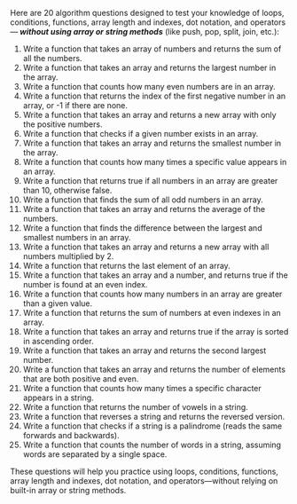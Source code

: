 Here are 20 algorithm questions designed to test your knowledge of loops, conditions, functions, array length and indexes, dot notation, and operators—<b> _without using array or string methods_</b> (like push, pop, split, join, etc.):

1. Write a function that takes an array of numbers and returns the sum of all the numbers.
2. Write a function that takes an array and returns the largest number in the array.
3. Write a function that counts how many even numbers are in an array.
4. Write a function that returns the index of the first negative number in an array, or -1 if there are none.
5. Write a function that takes an array and returns a new array with only the positive numbers.
6. Write a function that checks if a given number exists in an array.
7. Write a function that takes an array and returns the smallest number in the array.
8. Write a function that counts how many times a specific value appears in an array.
9. Write a function that returns true if all numbers in an array are greater than 10, otherwise false.
10. Write a function that finds the sum of all odd numbers in an array.
11. Write a function that takes an array and returns the average of the numbers.
12. Write a function that finds the difference between the largest and smallest numbers in an array.
13. Write a function that takes an array and returns a new array with all numbers multiplied by 2.
14. Write a function that returns the last element of an array.
15. Write a function that takes an array and a number, and returns true if the number is found at an even index.
16. Write a function that counts how many numbers in an array are greater than a given value.
17. Write a function that returns the sum of numbers at even indexes in an array.
18. Write a function that takes an array and returns true if the array is sorted in ascending order.
19. Write a function that takes an array and returns the second largest number.
20. Write a function that takes an array and returns the number of elements that are both positive and even.
21. Write a function that counts how many times a specific character appears in a string.
22. Write a function that returns the number of vowels in a string.
23. Write a function that reverses a string and returns the reversed version.
24. Write a function that checks if a string is a palindrome (reads the same forwards and backwards).
25. Write a function that counts the number of words in a string, assuming words are separated by a single space.

These questions will help you practice using loops, conditions, functions, array length and indexes, dot notation, and operators—without relying on built-in array or string methods.
